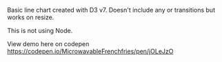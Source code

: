 Basic line chart created with D3 v7. Doesn't include any or transitions but works on resize.

This is not using Node.

View demo here on codepen
https://codepen.io/MicrowavableFrenchfries/pen/jOLeJzO